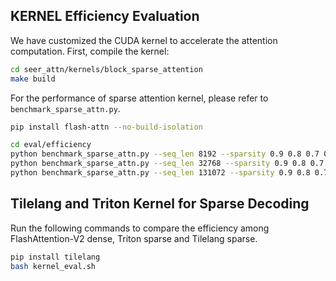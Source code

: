 ## KERNEL Efficiency Evaluation

We have customized the CUDA kernel to accelerate the attention computation. First, compile the kernel:

```bash
cd seer_attn/kernels/block_sparse_attention
make build
```
For the performance of sparse attention kernel, please refer to `benchmark_sparse_attn.py`.

```bash
pip install flash-attn --no-build-isolation

cd eval/efficiency
python benchmark_sparse_attn.py --seq_len 8192 --sparsity 0.9 0.8 0.7 0.6 0.5
python benchmark_sparse_attn.py --seq_len 32768 --sparsity 0.9 0.8 0.7 0.6 0.5
python benchmark_sparse_attn.py --seq_len 131072 --sparsity 0.9 0.8 0.7 0.6 0.5
```

## Tilelang and Triton Kernel for Sparse Decoding

Run the following commands to compare the efficiency among FlashAttention-V2 dense, Triton sparse and Tilelang sparse.
```bash
pip install tilelang
bash kernel_eval.sh
```
